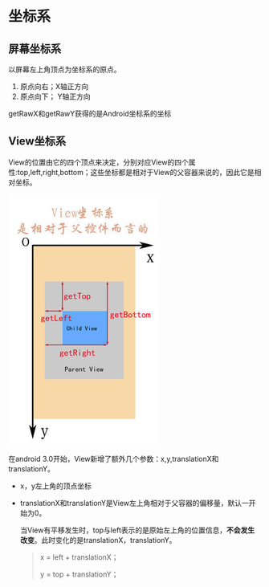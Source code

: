 # 坐标系

## 屏幕坐标系

以屏幕左上角顶点为坐标系的原点。

1. 原点向右；X轴正方向
2. 原点向下； Y轴正方向

getRawX和getRawY获得的是Android坐标系的坐标



## View坐标系

View的位置由它的四个顶点来决定，分别对应View的四个属性:top,left,right,bottom；这些坐标都是相对于View的父容器来说的，因此它是相对坐标。

![viewlocation](image/viewlocation.jpg)

在android 3.0开始，View新增了额外几个参数：x,y,translationX和translationY。

- x，y左上角的顶点坐标

- translationX和translationY是View左上角相对于父容器的偏移量，默认一开始为0。

  当View有平移发生时，top与left表示的是原始左上角的位置信息，**不会发生改变**。此时变化的是translationX，translationY。

  > x = left + translationX；
  >
  > y = top + translationY；

